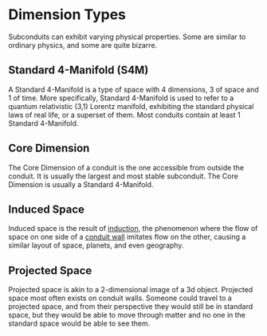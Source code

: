 # Dimension Types

<meta property="og:description" content="Subconduits can exhibit varying physical properties. Some are similar to ordinary physics, and some are quite bizarre.">

Subconduits can exhibit varying physical properties. Some are similar to ordinary physics, and some are quite bizarre.

## Standard 4-Manifold (S4M)

A Standard 4-Manifold is a type of space with 4 dimensions, 3 of space and 1 of time. More specifically, Standard 4-Manifold is used to refer to a quantum relativistic (3,1) Lorentz manifold, exhibiting the standard physical laws of real life, or a superset of them. Most conduits contain at least 1 Standard 4-Manifold.

## Core Dimension

The Core Dimension of a conduit is the one accessible from outside the conduit. It is usually the largest and most stable subconduit. The Core Dimension is usually a Standard 4-Manifold.

## Induced Space

Induced space is the result of [induction](flux.md#induction), the phenomenon where the flow of space on one side of a [conduit wall](introduction.md#conduits) imitates flow on the other, causing a similar layout of space, planets, and even geography.

## Projected Space

Projected space is akin to a 2-dimensional image of a 3d object. Projected space most often exists on conduit walls. Someone could travel to a projected space, and from their perspective they would still be in standard space, but they would be able to move through matter and no one in the standard space would be able to see them.